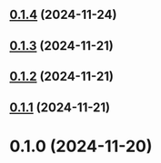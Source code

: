 ## [0.1.4](https://github.com/FAZuH/python-faz-bot-core/compare/v0.1.3...v0.1.4) (2024-11-24)



## [0.1.3](https://github.com/FAZuH/python-faz-bot-core/compare/v0.1.2...v0.1.3) (2024-11-21)



## [0.1.2](https://github.com/FAZuH/python-faz-bot-core/compare/v0.1.1...v0.1.2) (2024-11-21)



## [0.1.1](https://github.com/FAZuH/python-faz-bot-core/compare/v0.1.0...v0.1.1) (2024-11-21)



# 0.1.0 (2024-11-20)



